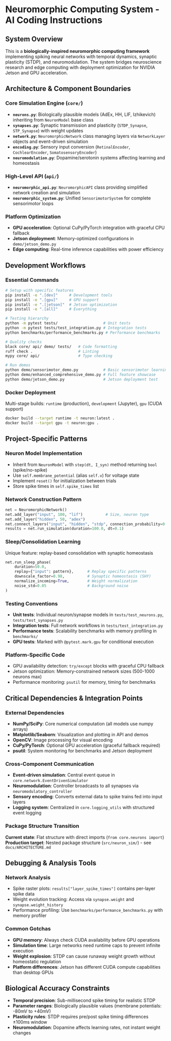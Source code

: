 # Neuromorphic Computing System - AI Coding Instructions

## System Overview
This is a **biologically-inspired neuromorphic computing framework** implementing spiking neural networks with temporal dynamics, synaptic plasticity (STDP), and neuromodulation. The system bridges neuroscience research and edge computing with deployment optimization for NVIDIA Jetson and GPU acceleration.

## Architecture & Component Boundaries

### Core Simulation Engine (`core/`)
- **`neurons.py`**: Biologically plausible models (AdEx, HH, LIF, Izhikevich) inheriting from `NeuronModel` base class
- **`synapses.py`**: Synaptic transmission and plasticity (`STDP_Synapse`, `STP_Synapse`) with weight updates
- **`network.py`**: `NeuromorphicNetwork` class managing layers via `NetworkLayer` objects and event-driven simulation
- **`encoding.py`**: Sensory input conversion (`RetinalEncoder`, `CochlearEncoder`, `SomatosensoryEncoder`)
- **`neuromodulation.py`**: Dopamine/serotonin systems affecting learning and homeostasis

### High-Level API (`api/`)
- **`neuromorphic_api.py`**: `NeuromorphicAPI` class providing simplified network creation and simulation
- **`neuromorphic_system.py`**: Unified `SensorimotorSystem` for complete sensorimotor loops

### Platform Optimization
- **GPU acceleration**: Optional CuPy/PyTorch integration with graceful CPU fallback
- **Jetson deployment**: Memory-optimized configurations in `demo/jetson_demo.py`
- **Edge computing**: Real-time inference capabilities with power efficiency

## Development Workflows

### Essential Commands
```bash
# Setup with specific features
pip install -e ".[dev]"     # Development tools
pip install -e ".[gpu]"     # GPU support  
pip install -e ".[jetson]"  # Jetson optimization
pip install -e ".[all]"     # Everything

# Testing hierarchy
python -m pytest tests/                    # Unit tests
python -m pytest tests/test_integration.py # Integration tests
python benchmarks/performance_benchmarks.py # Performance benchmarks

# Quality checks
black core/ api/ demo/ tests/   # Code formatting
ruff check .                    # Linting
mypy core/ api/                 # Type checking

# Run demos
python demo/sensorimotor_demo.py           # Basic sensorimotor learning
python demo/enhanced_comprehensive_demo.py # Full feature showcase
python demo/jetson_demo.py                 # Jetson deployment test
```

### Docker Deployment
Multi-stage builds: `runtime` (production), `development` (Jupyter), `gpu` (CUDA support)
```bash
docker build --target runtime -t neuron:latest .
docker build --target gpu -t neuron:gpu .
```

## Project-Specific Patterns

### Neuron Model Implementation
- Inherit from `NeuronModel` with `step(dt, I_syn)` method returning `bool` (spike/no-spike)
- Use `self.membrane_potential` (alias `self.v`) for voltage state
- Implement `reset()` for initialization between trials
- Store spike times in `self.spike_times` list

### Network Construction Pattern
```python
net = NeuromorphicNetwork()
net.add_layer("input", 100, "lif")          # Size, neuron type
net.add_layer("hidden", 50, "adex")         
net.connect_layers("input", "hidden", "stdp", connection_probability=0.1)
results = net.run_simulation(duration=100.0, dt=0.1)
```

### Sleep/Consolidation Learning
Unique feature: replay-based consolidation with synaptic homeostasis
```python
net.run_sleep_phase(
    duration=50.0, 
    replay={"input": pattern},      # Replay specific patterns
    downscale_factor=0.98,          # Synaptic homeostasis (SHY)
    normalize_incoming=True,        # Weight normalization
    noise_std=0.05                  # Background noise
)
```

### Testing Conventions
- **Unit tests**: Individual neuron/synapse models in `tests/test_neurons.py`, `tests/test_synapses.py`
- **Integration tests**: Full network workflows in `tests/test_integration.py`
- **Performance tests**: Scalability benchmarks with memory profiling in `benchmarks/`
- **GPU tests**: Marked with `@pytest.mark.gpu` for conditional execution

### Platform-Specific Code
- GPU availability detection: `try/except` blocks with graceful CPU fallback
- Jetson optimization: Memory-constrained network sizes (500-1000 neurons max)
- Performance monitoring: `psutil` for memory, timing for benchmarks

## Critical Dependencies & Integration Points

### External Dependencies
- **NumPy/SciPy**: Core numerical computation (all models use numpy arrays)
- **Matplotlib/Seaborn**: Visualization and plotting in API and demos
- **OpenCV**: Image processing for visual encoding
- **CuPy/PyTorch**: Optional GPU acceleration (graceful fallback required)
- **psutil**: System monitoring for benchmarks and Jetson deployment

### Cross-Component Communication
- **Event-driven simulation**: Central event queue in `core.network.EventDrivenSimulator`
- **Neuromodulation**: Controller broadcasts to all synapses via `neuromodulatory_controller`
- **Sensory encoding**: Converts external data to spike trains fed into input layers
- **Logging system**: Centralized in `core.logging_utils` with structured event logging

### Package Structure Transition
**Current state**: Flat structure with direct imports (`from core.neurons import`)
**Production target**: Nested package structure (`src/neuron_sim/`) - see `docs/ARCHITECTURE.md`

## Debugging & Analysis Tools

### Network Analysis
- Spike raster plots: `results["layer_spike_times"]` contains per-layer spike data
- Weight evolution tracking: Access via `synapse.weight` and `synapse.weight_history`
- Performance profiling: Use `benchmarks/performance_benchmarks.py` with memory profiler

### Common Gotchas
- **GPU memory**: Always check CUDA availability before GPU operations
- **Simulation time**: Large networks need runtime caps to prevent infinite execution
- **Weight explosion**: STDP can cause runaway weight growth without homeostatic regulation
- **Platform differences**: Jetson has different CUDA compute capabilities than desktop GPUs

## Biological Accuracy Constraints
- **Temporal precision**: Sub-millisecond spike timing for realistic STDP
- **Parameter ranges**: Biologically plausible values (membrane potentials: -80mV to +40mV)
- **Plasticity rules**: STDP requires pre/post spike timing differences ±100ms window
- **Neuromodulation**: Dopamine affects learning rates, not instant weight changes

